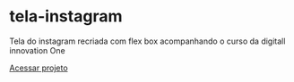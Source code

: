 # tela-instagram
 Tela do instagram recriada com flex box acompanhando o curso da digitall innovation One

<a href=" https://kaykes8.github.io/tela-instagram/">Acessar projeto</a>